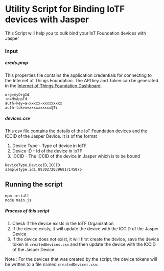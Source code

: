 # Utility Script for Binding IoTF devices with Jasper 

This Script will help you to bulk bind your IoT Foundation devices with Jasper

### Input

##### creds.prop
This properties file contains the application credentials for connecting to the Internet of Things Foundation. The API key and Token can be generated in the [Internet of Things Foundation Dashboard](http://internetofthings.ibmcloud.com/).
```
org=myOrgId
id=MyAppId
auth-key=a-xxxxx-xxxxxxxxx
auth-token=xxxxxxxxxx@Ti
```

##### devices.csv
This csv file contains the details of the IoT Foundation devices and the ICCID of the Jasper Device. It is of the format
1. Device Type - Type of device in IoTF
2. Device ID - Id of the device in IoTF
3. ICCID - The ICCID of the device in Jasper which is to be bound
```
DeviceType,DeviceID,ICCID
sampleType,id1,89302720396917145075
```

## Running the script
```
npm install
node main.js
```

##### Process of this script
1. Check if the device exists in the IoTF Organization
2. If the device exists, it will update the device with the ICCID of the Jasper Device
3. If the device does not exist, it will first create the device, save the device token in `createdDevices.csv` and then update the device with the ICCID of the Jasper Device

Note : For the devices that was created by the script, the device tokens will be written to a file named `createdDevices.csv`.
